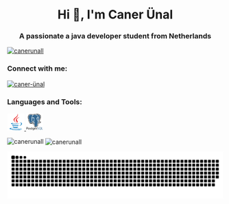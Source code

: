 
<h1 align="center">Hi 👋, I'm Caner Ünal</h1>
<h3 align="center">A passionate a java developer student from Netherlands</h3>

<p align="left"> <a href="https://github.com/ryo-ma/github-profile-trophy"><img src="https://github-profile-trophy.vercel.app/?username=canerunall" alt="canerunall" /></a> </p>

<h3 align="left">Connect with me:</h3>
<p align="left">
<a href="https://linkedin.com/in/caner-ünal" target="blank"><img align="center" src="https://raw.githubusercontent.com/rahuldkjain/github-profile-readme-generator/master/src/images/icons/Social/linked-in-alt.svg" alt="caner-ünal" height="30" width="40" /></a>
</p>

<h3 align="left">Languages and Tools:</h3>
<p align="left"> <a href="https://www.java.com" target="_blank" rel="noreferrer"> <img src="https://raw.githubusercontent.com/devicons/devicon/master/icons/java/java-original.svg" alt="java" width="40" height="40"/> </a> <a href="https://www.postgresql.org" target="_blank" rel="noreferrer"> <img src="https://raw.githubusercontent.com/devicons/devicon/master/icons/postgresql/postgresql-original-wordmark.svg" alt="postgresql" width="40" height="40"/> </a> </p>

<p><img align="left" src="https://github-readme-stats.vercel.app/api/top-langs?username=canerunall&show_icons=true&locale=en&layout=compact" alt="canerunall" /></p>

<p>&nbsp;<img align="center" src="https://github-readme-stats.vercel.app/api?username=canerunall&show_icons=true&locale=en" alt="canerunall" /></p>

<picture>
  <source media="(prefers-color-scheme: dark)" srcset="https://raw.githubusercontent.com/CanerUnall/CanerUnall/output/github-contribution-grid-snake-dark.svg">
  <source media="(prefers-color-scheme: light)" srcset="https://raw.githubusercontent.com/CanerUnall/CanerUnall/output/github-contribution-grid-snake.svg">
  <img alt="github contribution grid snake animation" src="https://raw.githubusercontent.com/CanerUnall/CanerUnall/output/github-contribution-grid-snake.svg">
</picture>
